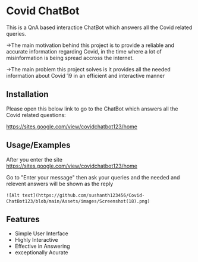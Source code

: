 
# Covid ChatBot

This is a QnA based interactice ChatBot which answers all the Covid related queries.



->The main motivation behind this project is to provide a reliable and accurate information regarding Covid, in the time where a lot of misinformation is being spread accross the internet.

->The main problem this project solves is it provides all the needed information about Covid 19 in an efficient and interactive manner

 
## Installation

Please open this below link to go to the ChatBot which answers all the Covid related questions:

  https://sites.google.com/view/covidchatbot123/home
    
## Usage/Examples

After you enter the site 
https://sites.google.com/view/covidchatbot123/home

Go to "Enter your message" then ask your queries and the needed and relevent answers will be shown as the reply

    ![Alt text](https://github.com/sushanth123456/Covid-ChatBot123/blob/main/Assets/images/Screenshot(18).png)
  
## Features

- Simple User Interface
- Highly Interactive
- Effective in Answering
- exceptionally Acurate 


